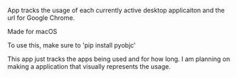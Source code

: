 App tracks the usage of each currently active desktop applicaiton and the url for Google Chrome.

Made for macOS

To use this, make sure to 'pip install pyobjc'

This app just tracks the apps being used and for how long. I am planning on making a application that visually represents the usage.